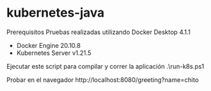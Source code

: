 # kubernetes-java
Prerequisitos
Pruebas realizadas utilizando Docker Desktop 4.1.1
- Docker Engine 20.10.8
- Kubernetes Server v1.21.5

Ejecutar este script para compilar y correr la aplicación
.\run-k8s.ps1

Probar en el navegador
http://localhost:8080/greeting?name=chito